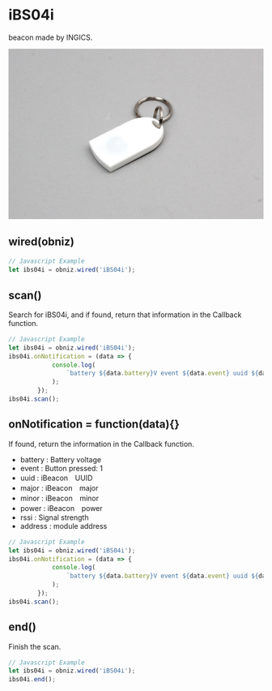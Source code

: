 # iBS04i
beacon made by INGICS.

![](image.jpg)


## wired(obniz)

```javascript
// Javascript Example
let ibs04i = obniz.wired('iBS04i');
```

## scan()

Search for iBS04i, and if found, return that information in the Callback function.

```javascript
// Javascript Example
let ibs04i = obniz.wired('iBS04i');
ibs04i.onNotification = (data => {
            console.log(
                `battery ${data.battery}V event ${data.event} uuid ${data.uuid} major ${data.major} minor ${data.minor} rssi ${data.rssi}`,
            );
        });
ibs04i.scan();
```

## onNotification = function(data){}

If found, return the information in the Callback function.

- battery : Battery voltage
- event : Button pressed: 1
- uuid : iBeacon　UUID
- major : iBeacon　major
- minor : iBeacon　minor
- power : iBeacon　power
- rssi :  Signal strength
- address : module address
```javascript
// Javascript Example
let ibs04i = obniz.wired('iBS04i');
ibs04i.onNotification = (data => {
            console.log(
                `battery ${data.battery}V event ${data.event} uuid ${data.uuid} major ${data.major} minor ${data.minor} rssi ${data.rssi} power ${data.power}`,
            );
        });
ibs04i.scan();
```

## end()

Finish the scan.

```javascript
// Javascript Example
let ibs04i = obniz.wired('iBS04i');
ibs04i.end();
```
